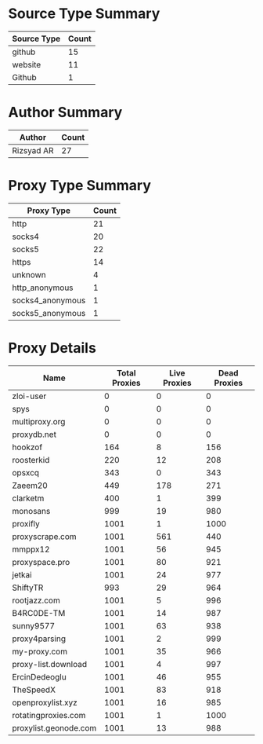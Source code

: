 # Source Type Summary

| Source Type | Count |
|-------------|-------|
| github | 15 |
| website | 11 |
| Github | 1 |


# Author Summary

| Author | Count |
|--------|-------|
| Rizsyad AR | 27 |


# Proxy Type Summary

| Proxy Type | Count |
|------------|-------|
| http | 21 |
| socks4 | 20 |
| socks5 | 22 |
| https | 14 |
| unknown | 4 |
| http_anonymous | 1 |
| socks4_anonymous | 1 |
| socks5_anonymous | 1 |


# Proxy Details

| Name | Total Proxies | Live Proxies | Dead Proxies |
|------|---------------|--------------|---------------|
| zloi-user | 0 | 0 | 0 |
| spys | 0 | 0 | 0 |
| multiproxy.org | 0 | 0 | 0 |
| proxydb.net | 0 | 0 | 0 |
| hookzof | 164 | 8 | 156 |
| roosterkid | 220 | 12 | 208 |
| opsxcq | 343 | 0 | 343 |
| Zaeem20 | 449 | 178 | 271 |
| clarketm | 400 | 1 | 399 |
| monosans | 999 | 19 | 980 |
| proxifly | 1001 | 1 | 1000 |
| proxyscrape.com | 1001 | 561 | 440 |
| mmppx12 | 1001 | 56 | 945 |
| proxyspace.pro | 1001 | 80 | 921 |
| jetkai | 1001 | 24 | 977 |
| ShiftyTR | 993 | 29 | 964 |
| rootjazz.com | 1001 | 5 | 996 |
| B4RC0DE-TM | 1001 | 14 | 987 |
| sunny9577 | 1001 | 63 | 938 |
| proxy4parsing | 1001 | 2 | 999 |
| my-proxy.com | 1001 | 35 | 966 |
| proxy-list.download | 1001 | 4 | 997 |
| ErcinDedeoglu | 1001 | 46 | 955 |
| TheSpeedX | 1001 | 83 | 918 |
| openproxylist.xyz | 1001 | 16 | 985 |
| rotatingproxies.com | 1001 | 1 | 1000 |
| proxylist.geonode.com | 1001 | 13 | 988 |
